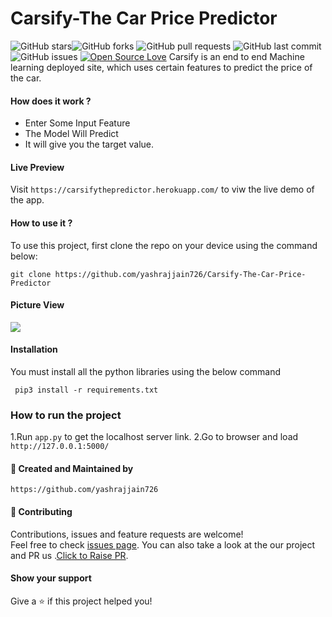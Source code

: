 # Carsify-The Car Price Predictor
![GitHub stars](https://img.shields.io/github/stars/yashrajjain726/Carsify-The-Car-Price-Predictor?style=social)![GitHub forks](https://img.shields.io/github/forks/yashrajjain726/Carsify-The-Car-Price-Predictor?style=social) 
![GitHub pull requests](https://img.shields.io/github/issues-pr/yashrajjain726/Carsify-The-Car-Price-Predictor) ![GitHub last commit](https://img.shields.io/github/last-commit/yashrajjain726/Carsify-The-Car-Price-Predictor)  ![GitHub issues](https://img.shields.io/github/issues-raw/yashrajjain726/Carsify-The-Car-Price-Predictor) [![Open Source Love](https://badges.frapsoft.com/os/v2/open-source.svg?v=103)](https://github.com/yashrajjain726/Carsify-The-Car-Price-Predictor)
Carsify is an end to end Machine learning deployed site, which uses certain features to predict the price of the car.
#### How does it work ?
  - Enter Some Input Feature
  - The Model Will Predict
  - It will give you the target value.
  
  
#### Live Preview
Visit ```https://carsifythepredictor.herokuapp.com/``` to viw the live demo of the app.

#### How to use it ?
To use this project, first clone the repo on your device using the command below:
```
git clone https://github.com/yashrajjain726/Carsify-The-Car-Price-Predictor
```
#### Picture View

 ![](https://github.com/yashrajjain726/Carsify-The-Car-Price-Predictor/blob/master/static/screenshots/main.jpg)

#### Installation
You must install all the python libraries using the below command
```
 pip3 install -r requirements.txt
```
### How to run the project
1.Run ``` app.py ``` to get the localhost server link.
2.Go to browser and load ``` http://127.0.0.1:5000/```

#### 🙋 Created and Maintained by  
```https://github.com/yashrajjain726```

#### 🤝 Contributing

Contributions, issues and feature requests are welcome!<br />Feel free to check [issues page](https://github.com/yashrajjain726/Carsify-The-Car-Price-Predictor/issues). You can also take a look at the our project and PR us .[Click to Raise PR](https://github.com/yashrajjain726/Carsify-The-Car-Price-Predictor/pulls).

#### Show your support

Give a ⭐️ if this project helped you!

